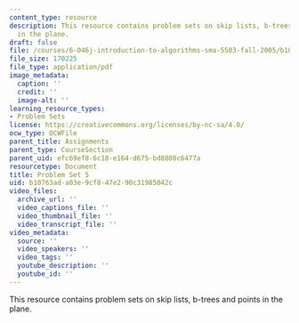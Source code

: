 ```yaml
---
content_type: resource
description: This resource contains problem sets on skip lists, b-trees and points
  in the plane.
draft: false
file: /courses/6-046j-introduction-to-algorithms-sma-5503-fall-2005/b10763ada03e9cf847e290c31985042c_ps5.pdf
file_size: 170225
file_type: application/pdf
image_metadata:
  caption: ''
  credit: ''
  image-alt: ''
learning_resource_types:
- Problem Sets
license: https://creativecommons.org/licenses/by-nc-sa/4.0/
ocw_type: OCWFile
parent_title: Assignments
parent_type: CourseSection
parent_uid: efc69ef8-6c18-e164-d675-bd8808c6477a
resourcetype: Document
title: Problem Set 5
uid: b10763ad-a03e-9cf8-47e2-90c31985042c
video_files:
  archive_url: ''
  video_captions_file: ''
  video_thumbnail_file: ''
  video_transcript_file: ''
video_metadata:
  source: ''
  video_speakers: ''
  video_tags: ''
  youtube_description: ''
  youtube_id: ''
---
```

This resource contains problem sets on skip lists, b-trees and points in the plane.
